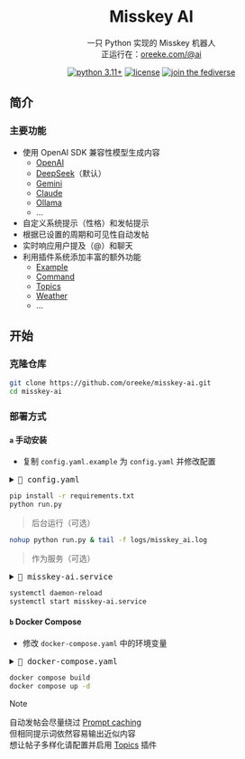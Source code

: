 <div align="center">

<h1>Misskey AI</h1>

一只 Python 实现的 Misskey 机器人<br>
正运行在：[oreeke.com/@ai](https://oreeke.com/@ai)

<a href="https://www.python.org/downloads">
    <img alt="python 3.11+" src="https://img.shields.io/badge/python-3.11+-3776ab.svg?style=for-the-badge&labelColor=303030"></a>
<a href="./LICENSE">
    <img alt="license" src="https://img.shields.io/badge/license-AGPL--3.0-603669.svg?style=for-the-badge&labelColor=303030"></a>
<a href="https://oreeke.com">
    <img alt="join the fediverse" src="https://img.shields.io/badge/join_the-fediverse-ce6641.svg?style=for-the-badge&labelColor=303030"></a>

</div>

## 简介

### 主要功能

- 使用 OpenAI SDK 兼容性模型生成内容
  - [OpenAI](https://platform.openai.com/docs/overview)
  - [DeepSeek](https://api-docs.deepseek.com/)（默认）
  - [Gemini](https://ai.google.dev/gemini-api/docs/openai)
  - [Claude](https://docs.anthropic.com/en/api/openai-sdk)
  - [Ollama](https://ollama.com/blog/openai-compatibility)
  - ...
- 自定义系统提示（性格）和发帖提示
- 根据已设置的周期和可见性自动发帖
- 实时响应用户提及（@）和聊天
- 利用插件系统添加丰富的额外功能
  - [Example](./plugins/example)
  - [Command](./plugins/command)
  - [Topics](./plugins/topics)
  - [Weather](./plugins/weather)
  - ...

## 开始

### 克隆仓库

```bash
git clone https://github.com/oreeke/misskey-ai.git
cd misskey-ai
```

### 部署方式

#### `a` 手动安装

- 复制 `config.yaml.example` 为 `config.yaml` 并修改配置
<details>
<summary><kbd>📃 config.yaml</kbd></summary>

```yaml
misskey:
  instance_url: "https://misskey.example.com"       # Misskey 实例 URL
  access_token: "your_access_token_here"            # Misskey 访问令牌

openai:
  api_key: "your_api_key_here"                      # OpenAI API 密钥
  model: "deepseek-chat"                            # 使用的模型名称
  api_base: "https://api.deepseek.com/v1"           # OpenAI API 端点
  max_tokens: 1000                                  # 最大生成 token 数
  temperature: 0.8                                  # 温度参数

bot:
  system_prompt: |                                  # 系统提示词（支持文件导入："prompts/*.txt"，"file://path/to/*.txt"）
    你是一个可爱的AI助手，运行在Misskey平台上。
    请用简短、友好的方式发帖和回答问题。

  auto_post:
    enabled: true                                   # 是否启用自动发帖
    interval_minutes: 180                           # 发帖间隔（分钟）
    max_posts_per_day: 8                            # 每日最大发帖数量（凌晨 0 点重置计数器）
    visibility: "public"                            # 发帖可见性（public/home/followers/specified）
    prompt: |                                       # 发帖提示词
      生成一篇有趣、有见解的社交媒体帖子。

  response:
    mention_enabled: true                           # 是否响应提及（@）
    chat_enabled: true                              # 是否响应聊天
    chat_memory: 10                                 # 聊天上下文记忆长度（条）

log:
  level: "INFO"                                     # 日志级别 (DEBUG/INFO/WARNING/ERROR)
```
</details>

```bash
pip install -r requirements.txt
python run.py
```

> 后台运行（可选）
```bash
nohup python run.py & tail -f logs/misskey_ai.log
```

> 作为服务（可选）

<details>
<summary><kbd>📃 misskey-ai.service</kbd></summary>

```ini
[Unit]
Description=Misskey AI Service
After=network.target

[Service]
Type=exec
WorkingDirectory=/path/to/misskey-ai
ExecStart=/path/to/envs/misskey-ai/bin/python run.py
KillMode=control-group
TimeoutStopSec=5

[Install]
WantedBy=multi-user.target
```
</details>

```bash
systemctl daemon-reload
systemctl start misskey-ai.service
```

#### `b` Docker Compose

- 修改 `docker-compose.yaml` 中的环境变量
<details>
<summary><kbd>📃 docker-compose.yaml</kbd></summary>

```yaml
MISSKEY_INSTANCE_URL=https://misskey.example.com           # Misskey 实例 URL
MISSKEY_ACCESS_TOKEN=your_access_token_here                # Misskey 访问令牌
OPENAI_API_KEY=your_api_key_here                           # OpenAI API 密钥
OPENAI_MODEL=deepseek-chat                                 # 使用的模型名称
OPENAI_API_BASE=https://api.deepseek.com/v1                # OpenAI API 端点
OPENAI_MAX_TOKENS=1000                                     # OpenAI 最大生成 token 数
OPENAI_TEMPERATURE=0.8                                     # OpenAI 温度参数
BOT_SYSTEM_PROMPT=你是一个可爱的AI助手...                    # 系统提示词（支持文件导入："prompts/*.txt"，"file://path/to/*.txt"）
BOT_AUTO_POST_ENABLED=true                                 # 是否启用自动发帖
BOT_AUTO_POST_INTERVAL=180                                 # 发帖间隔（分钟）
BOT_AUTO_POST_MAX_PER_DAY=8                                # 每日最大发帖数量（凌晨 0 点重置计数器）
BOT_AUTO_POST_VISIBILITY=public                            # 发帖可见性（public/home/followers/specified）
BOT_AUTO_POST_PROMPT=生成一篇有趣、有见解的社交媒体帖子。      # 发帖提示词
BOT_RESPONSE_MENTION_ENABLED=true                          # 是否响应提及（@）
BOT_RESPONSE_CHAT_ENABLED=true                             # 是否响应聊天
BOT_RESPONSE_CHAT_MEMORY=10                                # 聊天上下文记忆长度（条）
LOG_LEVEL=INFO                                             # 日志级别 (DEBUG/INFO/WARNING/ERROR)
```
</details>

```bash
docker compose build
docker compose up -d
```

> [!NOTE]
>
> 自动发帖会尽量绕过 [Prompt caching](https://platform.openai.com/docs/guides/prompt-caching)<br>
> 但相同提示词依然容易输出近似内容<br>
> 想让帖子多样化请配置并启用 [Topics](./plugins/topics) 插件
